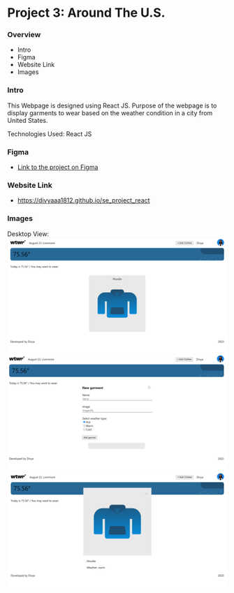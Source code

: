 # Project 3: Around The U.S.

### Overview

- Intro
- Figma
- Website Link
- Images

### Intro

This Webpage is designed using React JS. Purpose of the webpage is to display garments to wear based on the weather condition in a city from United States.

Technologies Used: React JS

### Figma

- [Link to the project on Figma](https://www.figma.com/file/F03bTb81Pw8IDPj5Y9rc5i/Sprint-10-%7C-WTWR?type=design&mode=design)

### Website Link

- https://divyaaa1812.github.io/se_project_react

### Images

Desktop View:
![Desktop View](./src/components/images/Website/WTWR.png)
![Popup when click on Add Clothes button](./src/components/images/Website/AddClothespopup.png)
![Popup when garmet image](./src/components/images/Website/clickonImage.png)
